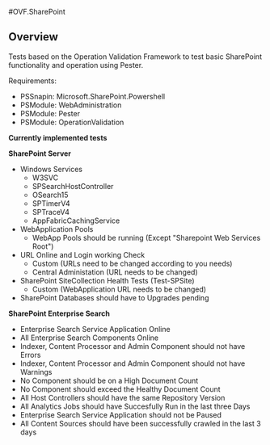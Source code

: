 #OVF.SharePoint
## Overview

Tests based on the Operation Validation Framework to test basic SharePoint functionality and operation using Pester.

Requirements:
* PSSnapin: Microsoft.SharePoint.Powershell
* PSModule: WebAdministration
* PSModule: Pester
* PSModule: OperationValidation

**Currently implemented tests**

**SharePoint Server**
* Windows Services
  * W3SVC
  * SPSearchHostController
  * OSearch15
  * SPTimerV4
  * SPTraceV4
  * AppFabricCachingService
* WebApplication Pools
  * WebApp Pools should be running (Except "Sharepoint Web Services Root")
* URL Online and Login working Check
  * Custom (URLs need to be changed according to you needs)
  * Central Administation (URL needs to be changed)
* SharePoint SiteCollection Health Tests (Test-SPSite)
  * Custom (WebApplication URL needs to be changed)
* SharePoint Databases should have to Upgrades pending
	
**SharePoint Enterprise Search**
* Enterprise Search Service Application Online
* All Enterprise Search Components Online
* Indexer, Content Processor and Admin Component should not have Errors
* Indexer, Content Processor and Admin Component should not have Warnings
* No Component should be on a High Document Count
* No Component should exceed the Healthy Document Count
* All Host Controllers should have the same Repository Version
* All Analytics Jobs should have Succesfully Run in the last three Days
* Enterprise Search Service Application should not be Paused
* All Content Sources should have been successfully crawled in the last 3 days
